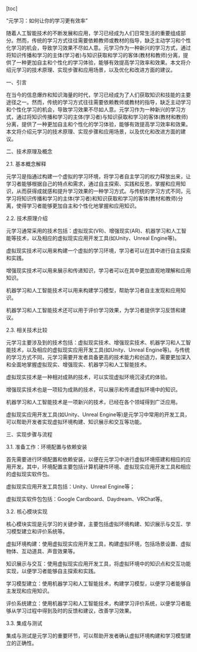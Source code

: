 
[toc]                    
                
                
“元学习：如何让你的学习更有效率”

随着人工智能技术的不断发展和应用，学习已经成为人们日常生活的重要组成部分。然而，传统的学习方式往往需要依赖教师或教材的指导，缺乏主动学习和个性化学习的机会，导致学习效果不尽如人意。元学习作为一种新兴的学习方式，通过将知识传播和学习的主体(学习者)与知识获取和学习的客体(教材和教师)分离，提供了一种更加自主和个性化的学习体验，能够有效提高学习效率和效果。本文将介绍元学习的技术原理、实现步骤和应用场景，以及优化和改进方面的建议。

一、引言

在当今的信息爆炸和知识海量的时代，学习已经成为了人们获取知识和技能的主要途径之一。然而，传统的学习方式往往需要依赖教师或教材的指导，缺乏主动学习和个性化学习的机会，导致学习效果不尽如人意。元学习作为一种新兴的学习方式，通过将知识传播和学习的主体(学习者)与知识获取和学习的客体(教材和教师)分离，提供了一种更加自主和个性化的学习体验，能够有效提高学习效率和效果。本文将介绍元学习的技术原理、实现步骤和应用场景，以及优化和改进方面的建议。

二、技术原理及概念

2.1. 基本概念解释

元学习是指通过构建一个虚拟的学习环境，将学习者自主学习的权力释放出来，让学习者能够根据自己的特点和需求，通过自主探索、实践和反思，掌握和应用知识，从而获得成就感和提升学习效果的一种学习方式。与传统的学习方式不同，元学习将知识传播和学习的主体(学习者)和知识获取和学习的客体(教材和教师)分离，使得学习者能够更加自主和个性化地掌握和应用知识。

2.2. 技术原理介绍

元学习通常采用的技术包括：虚拟现实(VR)、增强现实(AR)、机器学习和人工智能等技术，以及相应的虚拟现实应用开发工具(如Unity、Unreal Engine等)。

虚拟现实技术可以用来构建一个虚拟的学习环境，学习者可以在其中进行自主探索和实践。

增强现实技术可以用来展示和传递知识，学习者可以在其中更加直观地理解和应用知识。

机器学习和人工智能技术可以用来构建学习模型，帮助学习者自主发现和应用知识。

机器学习和人工智能技术还可以用于评价学习效果，为学习者提供学习反馈和建议。

2.3. 相关技术比较

元学习主要涉及到的技术包括：虚拟现实技术、增强现实技术、机器学习和人工智能技术，以及相应的虚拟现实应用开发工具(如Unity、Unreal Engine等)。与传统的学习方式不同，元学习需要开发者具备更高的技术能力和创造力，需要更加深入和全面地掌握虚拟现实、增强现实、机器学习和人工智能技术。

虚拟现实技术是一种相对成熟的技术，可以实现虚拟环境沉浸式的体验。

增强现实技术也是一项较为成熟的技术，可以展示和传递虚拟环境中的知识。

机器学习和人工智能技术是一项新兴的技术，已经在各个领域得到广泛应用。

虚拟现实应用开发工具(如Unity、Unreal Engine等)是元学习中常用的开发工具，可以帮助开发者实现虚拟环境构建、知识展示和交互等功能。

三、实现步骤与流程

3.1. 准备工作：环境配置与依赖安装

首先需要进行环境配置和依赖安装，以便在元学习中进行虚拟环境搭建和相应的应用开发。其中，环境配置主要包括计算机硬件环境、虚拟现实应用开发工具和相应的虚拟现实软件包。

虚拟现实应用开发工具包括：Unity、Unreal Engine等；

虚拟现实软件包包括：Google Cardboard、Daydream、VRChat等。

3.2. 核心模块实现

核心模块实现是元学习的关键步骤，主要包括虚拟环境构建、知识展示与交互、学习模型建立和评价系统等。

虚拟环境构建：使用虚拟现实应用开发工具，构建虚拟环境，包括场景设置、虚拟物体、互动道具、声音效果等。

知识展示与交互：使用虚拟现实应用开发工具，将虚拟环境中的知识点和交互功能实现，以便学习者能够自主探索和实践。

学习模型建立：使用机器学习和人工智能技术，构建学习模型，以便学习者能够自主发现和应用知识。

评价系统建立：使用机器学习和人工智能技术，构建学习评价系统，以便学习者能够从学习过程中得到及时的反馈和建议，改善学习效果。

3.3. 集成与测试

集成与测试是元学习的重要环节，可以帮助开发者确认虚拟环境构建和学习模型建立的正确性。

